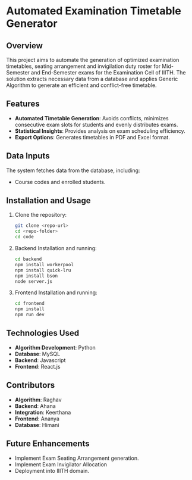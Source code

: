 # Automated Examination Timetable Generator

## Overview
This project aims to automate the generation of optimized examination timetables, seating arrangement and invigilation duty roster for Mid-Semester and End-Semester exams for the Examination Cell of IIITH. The solution extracts necessary data from a database and applies Generic Algorithm to generate an efficient and conflict-free timetable.

## Features
- **Automated Timetable Generation**: Avoids conflicts, minimizes consecutive exam slots for students and evenly distributes exams.
- **Statistical Insights**: Provides analysis on exam scheduling efficiency.
- **Export Options**: Generates timetables in PDF and Excel format.

## Data Inputs
The system fetches data from the database, including:
- Course codes and enrolled students.

## Installation and Usage
1. Clone the repository:
   ```sh
   git clone <repo-url>
   cd <repo-folder>
   cd code
   ```
2. Backend Installation and running:
    ```sh
    cd backend
    npm install workerpool
    npm install quick-lru
    npm install bson
    node server.js
    ```
2. Frontend Installation and running:
   ```sh
   cd frontend
   npm install
   npm run dev
   ```

## Technologies Used
- **Algorithm Development**: Python
- **Database**: MySQL
- **Backend**: Javascript
- **Frontend**: React.js

## Contributors
- **Algorithm**: Raghav
- **Backend**: Ahana
- **Integration**: Keerthana
- **Frontend**: Ananya
- **Database**: Himani

## Future Enhancements
- Implement Exam Seating Arrangement generation.
- Implement Exam Invigilator Allocation
- Deployment into IIITH domain.
